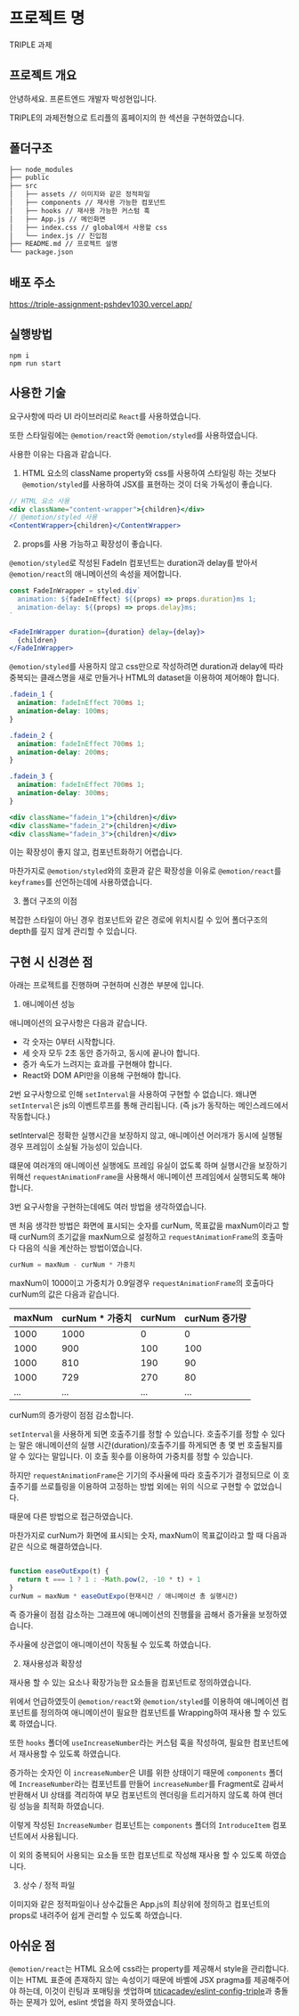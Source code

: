 # 프로젝트 명

TRIPLE 과제

## 프로젝트 개요

안녕하세요. 프론트엔드 개발자 박성현입니다.

TRIPLE의 과제전형으로 트리플의 홈페이지의 한 섹션을 구현하였습니다.

## 폴더구조

```bash
├── node_modules
├── public
├── src
│   ├── assets // 이미지와 같은 정적파일
│   ├── components // 재사용 가능한 컴포넌트
│   ├── hooks // 재사용 가능한 커스텀 훅
│   ├── App.js // 메인화면
│   ├── index.css // global에서 사용할 css
│   └── index.js // 진입점
├── README.md // 프로젝트 설명
└── package.json
```

## 배포 주소

https://triple-assignment-pshdev1030.vercel.app/

## 실행방법

```
npm i
npm run start
```

## 사용한 기술

요구사항에 따라 UI 라이브러리로 `React`를 사용하였습니다.

또한 스타일링에는 `@emotion/react`와 `@emotion/styled`를 사용하였습니다.

사용한 이유는 다음과 같습니다.

1. HTML 요소의 className property와 css를 사용하여 스타일링 하는 것보다 `@emotion/styled`를 사용하여 JSX를 표현하는 것이 더욱 가독성이 좋습니다.

```jsx
// HTML 요소 사용
<div className="content-wrapper">{children}</div>
// @emotion/styled 사용
<ContentWrapper>{children}</ContentWrapper>
```

2. props를 사용 가능하고 확장성이 좋습니다.

`@emotion/styled`로 작성된 FadeIn 컴포넌트는 duration과 delay를 받아서 `@emotion/react`의 애니메이션의 속성을 제어합니다.

```js
const FadeInWrapper = styled.div`
  animation: ${fadeInEffect} ${(props) => props.duration}ms 1;
  animation-delay: ${(props) => props.delay}ms;
`
```

```jsx
<FadeInWrapper duration={duration} delay={delay}>
  {children}
</FadeInWrapper>
```

`@emotion/styled`를 사용하지 않고 css만으로 작성하려면 duration과 delay에 따라 중복되는 클래스명을 새로 만들거나 HTML의 dataset을 이용하여 제어해야 합니다.

```css
.fadein_1 {
  animation: fadeInEffect 700ms 1;
  animation-delay: 100ms;
}

.fadein_2 {
  animation: fadeInEffect 700ms 1;
  animation-delay: 200ms;
}

.fadein_3 {
  animation: fadeInEffect 700ms 1;
  animation-delay: 300ms;
}
```

```jsx
<div className="fadein_1">{children}</div>
<div className="fadein_2">{children}</div>
<div className="fadein_3">{children}</div>
```

이는 확장성이 좋지 않고, 컴포넌트화하기 어렵습니다.

마찬가지로 `@emotion/styled`와의 호환과 같은 확장성을 이유로 `@emotion/react`를 `keyframes`를 선언하는데에 사용하였습니다.

3. 폴더 구조의 이점

복잡한 스타일이 아닌 경우 컴포넌트와 같은 경로에 위치시킬 수 있어 폴더구조의 depth를 깊지 않게 관리할 수 있습니다.

## 구현 시 신경쓴 점

아래는 프로젝트를 진행하며 구현하며 신경쓴 부분에 입니다.

1. 애니메이션 성능

애니메이션의 요구사항은 다음과 같습니다.

- 각 숫자는 0부터 시작합니다.
- 세 숫자 모두 2초 동안 증가하고, 동시에 끝나야 합니다.
- 증가 속도가 느려지는 효과를 구현해야 합니다.
- React와 DOM API만을 이용해 구현해야 합니다.

2번 요구사항으로 인해 `setInterval`을 사용하여 구현할 수 없습니다.
왜냐면 `setInterval`은 js의 이벤트루프를 통해 관리됩니다. (즉 js가 동작하는 메인스레드에서 작동합니다.)

setInterval은 정확한 실행시간을 보장하지 않고, 애니메이션 어러개가 동시에 실행될 경우 프레임이 소실될 가능성이 있습니다.

떄문에 여러개의 애니메이션 실행에도 프레임 유실이 없도록 하며 실행시간을 보장하기 위해선 `requestAnimationFrame`을 사용해서 애니메이션 프레임에서 실행되도록 해야합니다.

3번 요구사항을 구현하는데에도 여러 방법을 생각하였습니다.

맨 처음 생각한 방법은 화면에 표시되는 숫자를 curNum, 목표값을 maxNum이라고 할 때 curNum의 초기값을 maxNum으로 설정하고 `requestAnimationFrame`의 호출마다 다음의 식을 계산하는 방법이였습니다.

```js
curNum = maxNum - curNum * 가중치
```

maxNum이 1000이고 가중치가 0.9일경우 `requestAnimationFrame`의 호출마다 curNum의 값은 다음과 같습니다.

| maxNum | curNum \* 가중치 | curNum | curNum 증가량 |
| ------ | ---------------- | ------ | ------------- |
| 1000   | 1000             | 0      | 0             |
| 1000   | 900              | 100    | 100           |
| 1000   | 810              | 190    | 90            |
| 1000   | 729              | 270    | 80            |
| ...    | ...              | ...    | ...           |

curNum의 증가량이 점점 감소합니다.

`setInterval`을 사용하게 되면 호출주기를 정할 수 있습니다. 호출주기를 정할 수 있다는 말은 애니메이션의 실행 시간(duration)/호출주기를 하게되면 총 몇 번 호출될지를 알 수 있다는 말입니다. 이 호출 횟수를 이용하여 가중치를 정할 수 있습니다.

하지만 `requestAnimationFrame`은 기기의 주사율에 따라 호출주기가 결정되므로 이 호출주기를 쓰로틀링을 이용하여 고정하는 방법 외에는 위의 식으로 구현할 수 없었습니다.

때문에 다른 방법으로 접근하였습니다.

마찬가지로 curNum가 화면에 표시되는 숫자, maxNum이 목표값이라고 할 때 다음과 같은 식으로 해결하였습니다.

```js

function easeOutExpo(t) {
  return t === 1 ? 1 : -Math.pow(2, -10 * t) + 1
}
curNum = maxNum * easeOutExpo(현재시간 / 애니메이션 총 실행시간)
```

즉 증가율이 점점 감소하는 그래프에 애니메이션의 진행률을 곱해서 증가율을 보정하였습니다.

주사율에 상관없이 애니메이션이 작동될 수 있도록 하였습니다.

2. 재사용성과 확장성

재사용 할 수 있는 요소나 확장가능한 요소들을 컴포넌트로 정의하였습니다.

위에서 언급하였듯이 `@emotion/react`와 `@emotion/styled`를 이용하여 애니메이션 컴포넌트를 정의하여 애니메이션이 필요한 컴포넌트를 Wrapping하여 재사용 할 수 있도록 하였습니다.

또한 `hooks` 폴더에 `useIncreaseNumber`라는 커스텀 훅을 작성하여, 필요한 컴포넌트에서 재사용할 수 있도록 하였습니다.

증가하는 숫자인 이 `increaseNumber`은 UI를 위한 상태이기 때문에 `components` 폴더에 `IncreaseNumber`라는 컴포넌트를 만들어 `increaseNumber`를 Fragment로 감싸서 반환해서 UI 상태를 격리하여 부모 컴포넌트의 렌더링을 트리거하지 않도록 하여 렌더링 성능을 최적화 하였습니다.

이렇게 작성된 `IncreaseNumber` 컴포넌트는 `components` 폴더의 `IntroduceItem` 컴포넌트에서 사용됩니다.

이 외의 중복되어 사용되는 요소들 또한 컴포넌트로 작성해 재사용 할 수 있도록 하였습니다.

3. 상수 / 정적 파일

이미지와 같은 정적파일이나 상수값들은 App.js의 최상위에 정의하고 컴포넌트의 props로 내려주어 쉽게 관리할 수 있도록 하였습니다.

## 아쉬운 점

`@emotion/react`는 HTML 요소에 css라는 property를 제공해서 style을 관리합니다. 이는 HTML 표준에 존재하지 않는 속성이기 때문에 바벨에 JSX pragma를 제공해주어야 하는데, 이것이 린팅과 포매팅을 셋업하며 [titicacadev/eslint-config-triple](https://github.com/titicacadev/eslint-config-triple)과 충돌하는 문제가 있어, eslint 셋업을 하지 못하였습니다.
